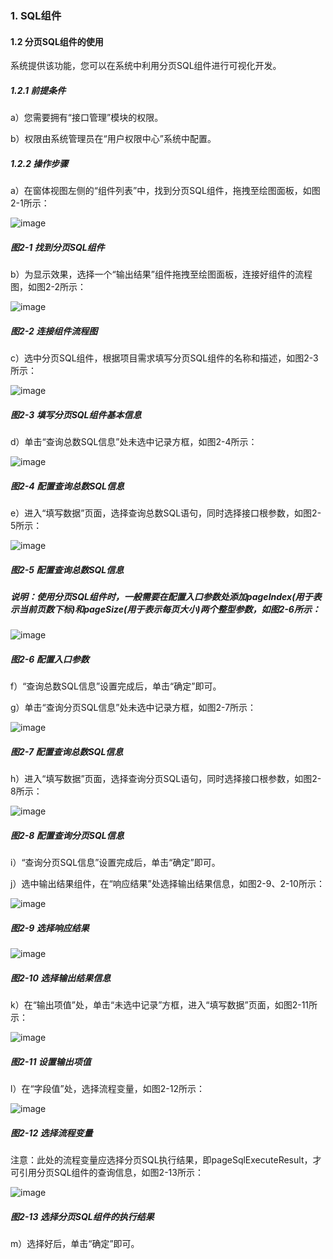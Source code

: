 ### 1. SQL组件

#### 1.2 分页SQL组件的使用

系统提供该功能，您可以在系统中利用分页SQL组件进行可视化开发。

##### 1.2.1 前提条件

a）您需要拥有“接口管理”模块的权限。

b）权限由系统管理员在“用户权限中心”系统中配置。

##### 1.2.2 操作步骤

a）在窗体视图左侧的“组件列表”中，找到分页SQL组件，拖拽至绘图面板，如图2-1所示：

![image](https://user-images.githubusercontent.com/79617492/180141143-a5b347df-2d2d-4ae0-b7de-ebe1cb4181a8.png)

##### 图2-1 找到分页SQL组件

b）为显示效果，选择一个“输出结果”组件拖拽至绘图面板，连接好组件的流程图，如图2-2所示：

![image](https://user-images.githubusercontent.com/79617492/180141153-2b6ed294-ff87-4bb7-ba4a-c1165838d52a.png)

##### 图2-2 连接组件流程图

c）选中分页SQL组件，根据项目需求填写分页SQL组件的名称和描述，如图2-3所示：

![image](https://user-images.githubusercontent.com/79617492/180141172-1354c3ad-91b7-4f2a-a352-ab125e979501.png)

##### 图2-3 填写分页SQL组件基本信息

d）单击“查询总数SQL信息”处未选中记录方框，如图2-4所示：

![image](https://user-images.githubusercontent.com/79617492/180141189-b053284c-9641-460d-b883-af3ba02def52.png)

##### 图2-4 配置查询总数SQL信息

e）进入“填写数据”页面，选择查询总数SQL语句，同时选择接口根参数，如图2-5所示：

![image](https://user-images.githubusercontent.com/79617492/180141202-5aa08702-8c5f-468c-88f1-bc1d70efa517.png)

##### 图2-5 配置查询总数SQL信息

##### 说明：使用分页SQL组件时，一般需要在配置入口参数处添加pageIndex(用于表示当前页数下标)和pageSize(用于表示每页大小)两个整型参数，如图2-6所示：

![image](https://user-images.githubusercontent.com/79617492/180141214-164456cd-3591-4758-9864-9fd52c42498f.png)

##### 图2-6 配置入口参数

f）“查询总数SQL信息”设置完成后，单击“确定”即可。

g）单击“查询分页SQL信息”处未选中记录方框，如图2-7所示：

![image](https://user-images.githubusercontent.com/79617492/180141232-a790ff62-66fc-4e9a-99af-dddaff9eda4f.png)

##### 图2-7 配置查询总数SQL信息

h）进入“填写数据”页面，选择查询分页SQL语句，同时选择接口根参数，如图2-8所示：

![image](https://user-images.githubusercontent.com/79617492/180141283-98676402-b1dd-4741-9966-fa28717acd8e.png)

##### 图2-8 配置查询分页SQL信息

i）“查询分页SQL信息”设置完成后，单击“确定”即可。

j）选中输出结果组件，在“响应结果”处选择输出结果信息，如图2-9、2-10所示：

![image](https://user-images.githubusercontent.com/79617492/180141299-0cd35cb4-ed82-4664-a234-d7b22e79314e.png)

##### 图2-9 选择响应结果

![image](https://user-images.githubusercontent.com/79617492/180141310-4050d503-4d89-4f60-af7f-bf64e96323b7.png)

##### 图2-10 选择输出结果信息

k）在“输出项值”处，单击“未选中记录”方框，进入“填写数据”页面，如图2-11所示：

![image](https://user-images.githubusercontent.com/79617492/180141333-847c4ced-a456-4ad8-ae94-9bfabe49a7bf.png)

##### 图2-11 设置输出项值

l）在“字段值”处，选择流程变量，如图2-12所示：

![image](https://user-images.githubusercontent.com/79617492/180141353-9124a5bb-43cb-49fb-ae4c-e3d06e65aaf7.png)

##### 图2-12 选择流程变量

注意：此处的流程变量应选择分页SQL执行结果，即pageSqlExecuteResult，才可引用分页SQL组件的查询信息，如图2-13所示：

![image](https://user-images.githubusercontent.com/79617492/180141365-3c38bf32-7d9d-4d7f-b3e7-622571fd5198.png)

##### 图2-13 选择分页SQL组件的执行结果

m）选择好后，单击“确定”即可。
